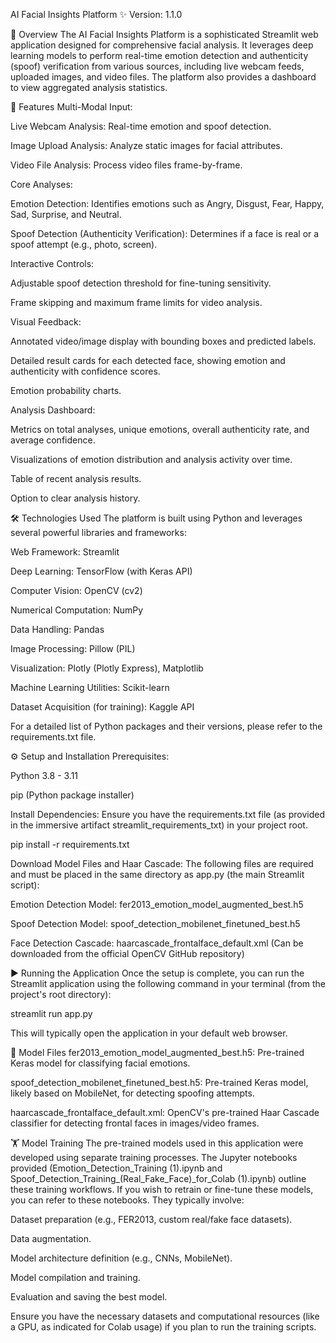 AI Facial Insights Platform ✨
Version: 1.1.0

📖 Overview
The AI Facial Insights Platform is a sophisticated Streamlit web application designed for comprehensive facial analysis. It leverages deep learning models to perform real-time emotion detection and authenticity (spoof) verification from various sources, including live webcam feeds, uploaded images, and video files. The platform also provides a dashboard to view aggregated analysis statistics.

🚀 Features
Multi-Modal Input:

Live Webcam Analysis: Real-time emotion and spoof detection.

Image Upload Analysis: Analyze static images for facial attributes.

Video File Analysis: Process video files frame-by-frame.

Core Analyses:

Emotion Detection: Identifies emotions such as Angry, Disgust, Fear, Happy, Sad, Surprise, and Neutral.

Spoof Detection (Authenticity Verification): Determines if a face is real or a spoof attempt (e.g., photo, screen).

Interactive Controls:

Adjustable spoof detection threshold for fine-tuning sensitivity.

Frame skipping and maximum frame limits for video analysis.

Visual Feedback:

Annotated video/image display with bounding boxes and predicted labels.

Detailed result cards for each detected face, showing emotion and authenticity with confidence scores.

Emotion probability charts.

Analysis Dashboard:

Metrics on total analyses, unique emotions, overall authenticity rate, and average confidence.

Visualizations of emotion distribution and analysis activity over time.

Table of recent analysis results.

Option to clear analysis history.

🛠️ Technologies Used
The platform is built using Python and leverages several powerful libraries and frameworks:

Web Framework: Streamlit

Deep Learning: TensorFlow (with Keras API)

Computer Vision: OpenCV (cv2)

Numerical Computation: NumPy

Data Handling: Pandas

Image Processing: Pillow (PIL)

Visualization: Plotly (Plotly Express), Matplotlib

Machine Learning Utilities: Scikit-learn

Dataset Acquisition (for training): Kaggle API

For a detailed list of Python packages and their versions, please refer to the requirements.txt file.

⚙️ Setup and Installation
Prerequisites:

Python 3.8 - 3.11

pip (Python package installer)


Install Dependencies:
Ensure you have the requirements.txt file (as provided in the immersive artifact streamlit_requirements_txt) in your project root.

pip install -r requirements.txt

Download Model Files and Haar Cascade:
The following files are required and must be placed in the same directory as app.py (the main Streamlit script):

Emotion Detection Model: fer2013_emotion_model_augmented_best.h5

Spoof Detection Model: spoof_detection_mobilenet_finetuned_best.h5

Face Detection Cascade: haarcascade_frontalface_default.xml (Can be downloaded from the official OpenCV GitHub repository)

▶️ Running the Application
Once the setup is complete, you can run the Streamlit application using the following command in your terminal (from the project's root directory):

streamlit run app.py

This will typically open the application in your default web browser.

🧠 Model Files
fer2013_emotion_model_augmented_best.h5: Pre-trained Keras model for classifying facial emotions.

spoof_detection_mobilenet_finetuned_best.h5: Pre-trained Keras model, likely based on MobileNet, for detecting spoofing attempts.

haarcascade_frontalface_default.xml: OpenCV's pre-trained Haar Cascade classifier for detecting frontal faces in images/video frames.

🏋️ Model Training
The pre-trained models used in this application were developed using separate training processes. The Jupyter notebooks provided (Emotion_Detection_Training (1).ipynb and Spoof_Detection_Training_(Real_Fake_Face)_for_Colab (1).ipynb) outline these training workflows. If you wish to retrain or fine-tune these models, you can refer to these notebooks. They typically involve:

Dataset preparation (e.g., FER2013, custom real/fake face datasets).

Data augmentation.

Model architecture definition (e.g., CNNs, MobileNet).

Model compilation and training.

Evaluation and saving the best model.

Ensure you have the necessary datasets and computational resources (like a GPU, as indicated for Colab usage) if you plan to run the training scripts.

 